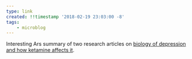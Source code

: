 ```yaml
---
type: link
created: !!timestamp '2018-02-19 23:03:00 -8'
tags:
    - microblog
---
```

Interesting Ars summary of two research articles on [biology of depression and how ketamine affects it](https://arstechnica.com/science/2018/02/new-studies-zero-in-on-roots-of-depression-and-why-ketamine-reverses-it).


